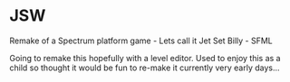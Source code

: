 # JSW
Remake of a Spectrum platform game - Lets call it Jet Set Billy - SFML

Going to remake this hopefully with a level editor. Used to enjoy this as a child so thought it would be fun to re-make it
currently very early days...
